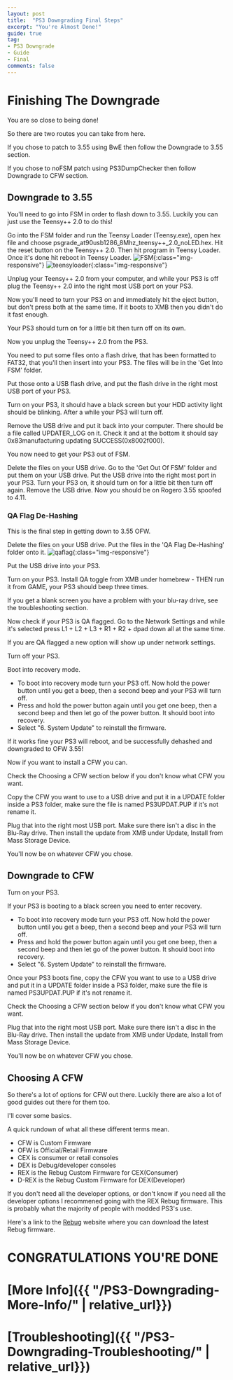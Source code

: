 ```yaml
---
layout: post
title:  "PS3 Downgrading Final Steps"
excerpt: "You're Almost Done!"
guide: true
tag:
- PS3 Downgrade
- Guide
- Final
comments: false
---
```

# Finishing The Downgrade
You are so close to being done!

So there are two routes you can take from here.

If you chose to patch to 3.55 using BwE then follow the Downgrade to 3.55 section.

If you chose to noFSM patch using PS3DumpChecker then follow Downgrade to CFW section.

## Downgrade to 3.55
You'll need to go into FSM in order to flash down to 3.55. Luckily you can just use the Teensy++ 2.0 to do this! 

Go into the FSM folder and run the Teensy Loader (Teensy.exe), open hex file and choose psgrade_at90usb1286_8Mhz_teensy++_2.0_noLED.hex. Hit the reset button on the Teensy++ 2.0. Then hit program in Teensy Loader. Once it's done hit reboot in Teensy Loader.
![FSM](/assets/img/FSM.PNG){:class="img-responsive"}
![teensyloader](/assets/img/teensyloader.PNG){:class="img-responsive"}

Unplug your Teensy++ 2.0 from your computer, and while your PS3 is off plug the Teensy++ 2.0 into the right most USB port on your PS3.

Now you'll need to turn your PS3 on and immediately hit the eject button, but don't press both at the same time. If it boots to XMB then you didn't do it fast enough.

Your PS3 should turn on for a little bit then turn off on its own.

Now you unplug the Teensy++ 2.0 from the PS3.

You need to put some files onto a flash drive, that has been formatted to FAT32, that you'll then insert into your PS3. The files will be in the 'Get Into FSM' folder.

Put those onto a USB flash drive, and put the flash drive in the right most USB port of your PS3.

Turn on your PS3, it should have a black screen but your HDD activity light should be blinking. After a while your PS3 will turn off.

Remove the USB drive and put it back into your computer. There should be a file called UPDATER_LOG on it. Check it and at the bottom it should say 0x83manufacturing updating SUCCESS(0x8002f000).

You now need to get your PS3 out of FSM. 

Delete the files on your USB drive. Go to the 'Get Out Of FSM' folder and put them on your USB drive. Put the USB drive into the right most port in your PS3. Turn your PS3 on, it should turn on for a little bit then turn off again. Remove the USB drive. Now you should be on Rogero 3.55 spoofed to 4.11.

### QA Flag De-Hashing
This is the final step in getting down to 3.55 OFW.

Delete the files on your USB drive. Put the files in the 'QA Flag De-Hashing' folder onto it.
![qaflag](/assets/img/qaflag.PNG){:class="img-responsive"}

 Put the USB drive into your PS3.

Turn on your PS3. Install QA toggle from XMB under homebrew - THEN run it from GAME, your PS3 should beep three times.

If you get a blank screen you have a problem with your blu-ray drive, see the troubleshooting section.

Now check if your PS3 is QA flagged. Go to the Network Settings and while it's selected press L1 + L2 + L3 + R1 + R2 + dpad down all at the same time.

If you are QA flagged a new option will show up under network settings.

Turn off your PS3.

Boot into recovery mode.
* To boot into recovery mode turn your PS3 off. Now hold the power button until you get a beep, then a second beep and your PS3 will turn off. 
* Press and hold the power button again until you get one beep, then a second beep and then let go of the power button. It should boot into recovery.
* Select "6. System Update" to reinstall the firmware.

If it works fine your PS3 will reboot, and be successfully dehashed and downgraded to OFW 3.55!

Now if you want to install a CFW you can.

Check the Choosing a CFW section below if you don't know what CFW you want.

Copy the CFW you want to use to a USB drive and put it in a UPDATE folder inside a PS3 folder, make sure the file is named PS3UPDAT.PUP if it's not rename it.

Plug that into the right most USB port. Make sure there isn't a disc in the Blu-Ray drive. Then install the update from XMB under Update, Install from Mass Storage Device.

You'll now be on whatever CFW you chose.

## Downgrade to CFW
Turn on your PS3.

If your PS3 is booting to a black screen you need to enter recovery.
* To boot into recovery mode turn your PS3 off. Now hold the power button until you get a beep, then a second beep and your PS3 will turn off. 
* Press and hold the power button again until you get one beep, then a second beep and then let go of the power button. It should boot into recovery.
* Select "6. System Update" to reinstall the firmware.

Once your PS3 boots fine, copy the CFW you want to use to a USB drive and put it in a UPDATE folder inside a PS3 folder, make sure the file is named PS3UPDAT.PUP if it's not rename it.

Check the Choosing a CFW section below if you don't know what CFW you want.

Plug that into the right most USB port. Make sure there isn't a disc in the Blu-Ray drive. Then install the update from XMB under Update, Install from Mass Storage Device.

You'll now be on whatever CFW you chose.

## Choosing A CFW

So there's a lot of options for CFW out there. Luckily there are also a lot of good guides out there for them too.

I'll cover some basics.

A quick rundown of what all these different terms mean.

* CFW is Custom Firmware
* OFW is Official/Retail Firmware
* CEX is consumer or retail consoles
* DEX is Debug/developer consoles
* REX is the Rebug Custom Firmware for CEX(Consumer)
* D-REX is the Rebug Custom Firmware for DEX(Developer)

If you don't need all the developer options, or don't know if you need all the developer options I recommened going with the REX Rebug firmware. This is probably what the majority of people with modded PS3's use.

Here's a link to the [Rebug](https://rebug.me/) website where you can download the latest Rebug firmware.

# CONGRATULATIONS YOU'RE DONE

# [More Info]({{ "/PS3-Downgrading-More-Info/" | relative_url}})
# [Troubleshooting]({{ "/PS3-Downgrading-Troubleshooting/" | relative_url}})